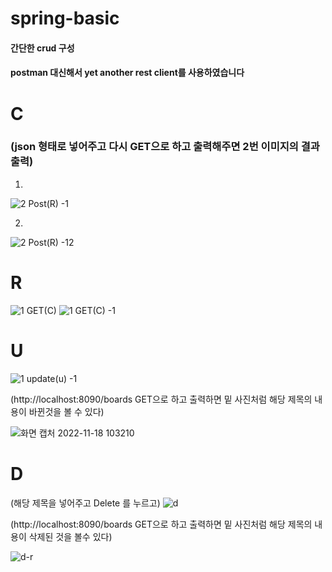 # spring-basic


#### 간단한 crud 구성
#### postman 대신해서 yet another rest client를 사용하였습니다


# C 
### (json 형태로 넣어주고 다시 GET으로 하고 출력해주면 2번 이미지의 결과 출력)

 1.
  ![2 Post(R) -1](https://user-images.githubusercontent.com/76591698/202595086-ed795c94-bdbf-458d-8474-16ef85473a21.png)

 2.
 ![2 Post(R) -12](https://user-images.githubusercontent.com/76591698/202595088-73054dc8-3bc0-4b86-8e7b-f9f0a9e1d641.png)



# R
![1 GET(C)](https://user-images.githubusercontent.com/76591698/202594132-ca748090-bfac-4c2e-9ce3-406ddf833f40.png)
![1 GET(C) -1](https://user-images.githubusercontent.com/76591698/202594130-d79cbf7b-bac2-44d6-a71c-4f4604726f47.png)




# U


![1 update(u) -1](https://user-images.githubusercontent.com/76591698/202595898-51dab983-524e-469e-ae3b-f18bcadfda7f.png)

(http://localhost:8090/boards GET으로 하고 출력하면 밑 사진처럼 해당 제목의 내용이 바뀐것을 볼 수 있다)

![화면 캡처 2022-11-18 103210](https://user-images.githubusercontent.com/76591698/202596001-ebec533f-c86b-4af0-bc68-0d90822be05a.png)



# D

(해당 제목을 넣어주고 Delete 를 누르고)
![d](https://user-images.githubusercontent.com/76591698/202596448-841e3e67-506c-41d5-9a44-b46ad823b574.png)

(http://localhost:8090/boards GET으로 하고 출력하면 밑 사진처럼 해당 제목의 내용이 삭제된 것을 볼수 있다)

![d-r](https://user-images.githubusercontent.com/76591698/202596451-30eddd33-8c23-42e5-a2f7-f07a426cfb11.png)


